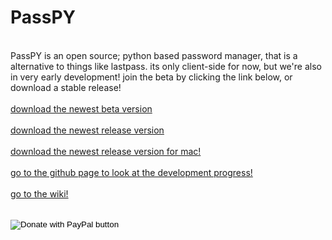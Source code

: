 <html>
<body>
<head><link rel="shortcut icon" type="image/x-icon" href="favicon.ico"><head>
<h1>PassPY</h1>
<p> <br> PassPY is an open source; python based password manager, that is a alternative to things like lastpass. its only client-side for now, but we're also in very early development! join the beta by clicking the link below, or download a stable release! <br>
  <br> <a href="https://drive.google.com/uc?export=download&id=1e9u7NeUMihqkarCCTMK0i_VEYxmyhdh3" title="download passPY beta">download the newest beta version </a> <br> <br> <a href="https://drive.google.com/uc?export=download&id=1VTCxS9_FqIjcjLTo20Teb_tRKaOokavr" title="download passPY release">download the newest release version </a> <br>
  <br> <a href="  https://drive.google.com/uc?export=download&id=1u29XJGGL_OxbtyDoDpDTTf92OmKf-IZA" title="[NEW] download passPY release for mac!">download the newest release version for mac! </a> <br>
  <br> <a href="https://github.com/PassPY-co/PassPY-main" title="github page">go to the github page to look at the development progress! </a> <br>
  <br> <a href="https://github.com/PassPY-co/PassPY-main/wiki" title="github wiki">go to the wiki! </a> <br>
  <br> <form action="https://www.paypal.com/donate" method="post" target="_top">
<input type="hidden" name="business" value="V6KGR74NJHKWN" />
<input type="hidden" name="no_recurring" value="0" />
<input type="hidden" name="item_name" value="passPy" />
<input type="hidden" name="currency_code" value="USD" />
<input type="image" src="https://www.paypalobjects.com/en_US/i/btn/btn_donate_LG.gif" border="0" name="submit" title="PayPal - The safer, easier way to pay online!" alt="Donate with PayPal button" />
<img alt="" border="0" src="https://www.paypal.com/en_US/i/scr/pixel.gif" width="1" height="1" />
</form> <br>
  </p>

  
